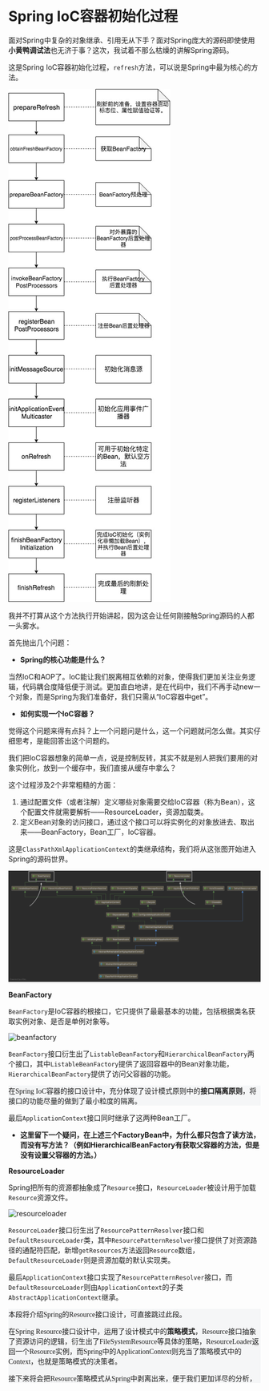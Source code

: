 # Spring IoC容器初始化过程

面对Spring中复杂的对象继承、引用无从下手？面对Spring庞大的源码即使使用**小黄鸭调试法**也无济于事？这次，我试着不那么枯燥的讲解Spring源码。

这是Spring IoC容器初始化过程，```refresh```方法，可以说是Spring中最为核心的方法。

![spring-refresh](resources/spring-refresh.jpeg)





我并不打算从这个方法执行开始讲起，因为这会让任何刚接触Spring源码的人都一头雾水。

首先抛出几个问题：

- **Spring的核心功能是什么？**

当然IoC和AOP了。IoC能让我们脱离相互依赖的对象，使得我们更加关注业务逻辑，代码耦合度降低便于测试。更加直白地讲，是在代码中，我们不再手动new一个对象，而是Spring为我们准备好，我们只需从“IoC容器中get”。

- **如何实现一个IoC容器？**

觉得这个问题来得有点抖？上一个问题问是什么，这一个问题就问怎么做。其实仔细思考，是能回答出这个问题的。

我们把IoC容器想象的简单一点，说是控制反转，其实不就是别人把我们要用的对象实例化，放到一个缓存中，我们直接从缓存中拿么？

这个过程涉及2个非常粗糙的方面：

1. 通过配置文件（或者注解）定义哪些对象需要交给IoC容器（称为Bean），这个配置文件就需要解析——ResourceLoader，资源加载类。
2. 定义Bean对象的访问接口，通过这个接口可以将实例化的对象放进去、取出来——BeanFactory，Bean工厂，IoC容器。

这是```ClassPathXmlApplicationContext```的类继承结构，我们将从这张图开始进入Spring的源码世界。

![xml-spring-inher](resources/xml-spring-inher.png)

**BeanFactory**

```BeanFactory```是IoC容器的根接口，它只提供了最最基本的功能，包括根据类名获取实例对象、是否是单例对象等。

![beanfactory](resources/beanfactory.png)

```BeanFactory```接口衍生出了```ListableBeanFactory```和```HierarchicalBeanFactory```两个接口，其中```ListableBeanFactory```提供了返回容器中的Bean对象功能，```HierarchicalBeanFactory```提供了访问父容器的功能。

<div style="font-family:楷体;background-color:#F5F6F7">在Spring IoC容器的接口设计中，充分体现了设计模式原则中的<strong>接口隔离原则</strong>，将接口的功能尽量的做到了最小粒度的隔离。</div>

最后```ApplicationContext```接口同时继承了这两种Bean工厂。

- **这里留下一个疑问，在上述三个FactoryBean中，为什么都只包含了读方法，而没有写方法？（例如HierarchicalBeanFactory有获取父容器的方法，但是没有设置父容器的方法。）**

**ResourceLoader**

Spring把所有的资源都抽象成了```Resource```接口，```ResourceLoader```被设计用于加载```Resource```资源文件。

![resourceloader](resources/resourceloader.png)

```ResourceLoader```接口衍生出了```ResourcePatternResolver```接口和```DefaultResourceLoader```类，其中```ResourcePatternResolver```接口提供了对资源路径的通配符匹配，新增```getResources```方法返回```Resource```数组，```DefaultResourceLoader```则是资源加载的默认实现类。

最后```ApplicationContext```接口实现了```ResourcePatternResolver```接口，而```DefaultResourceLoader```则由```ApplicationContext```的子类```AbstractApplicationContext```继承。

<div style="font-family:楷体;background-color:#F5F6F7">
  本段将介绍Spring的Resource接口设计，可直接跳过此段。</p>
  在Spring Resource接口设计中，运用了设计模式中的<strong>策略模式</strong>，Resource接口抽象了资源访问的逻辑，衍生出了FileSystemResource等具体的策略，ResourceLoader返回一个Resource实例，而Spring中的ApplicationContext则充当了策略模式中的Context，也就是策略模式的决策者。</p>
  接下来将会把Resource策略模式从Spring中剥离出来，便于我们更加详尽的分析，
</div>